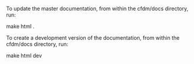 To update the master documentation, from within the cfdm/docs
directory, run:

  make html .

To create a development version of the documentation, from within the
cfdm/docs directory, run:

  make html dev
